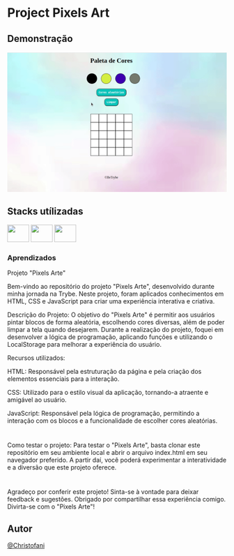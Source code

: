 # Project Pixels Art

## Demonstração

<img src="assets/pixelart.gif" />

## Stacks utílizadas  
<div>
   <img width="50" height="40" src="https://cdn.jsdelivr.net/gh/devicons/devicon/icons/javascript/javascript-original.svg" />
   <img width="50" height="40" src="https://cdn.jsdelivr.net/gh/devicons/devicon/icons/html5/html5-original.svg" />
   <img width="50" height="40" src="https://cdn.jsdelivr.net/gh/devicons/devicon/icons/css3/css3-original.svg" />
</div>

### Aprendizados


Projeto "Pixels Arte"

Bem-vindo ao repositório do projeto "Pixels Arte", desenvolvido durante minha jornada na Trybe. Neste projeto, foram aplicados conhecimentos em HTML, CSS e JavaScript para criar uma experiência interativa e criativa.

Descrição do Projeto:
O objetivo do "Pixels Arte" é permitir aos usuários pintar blocos de forma aleatória, escolhendo cores diversas, além de poder limpar a tela quando desejarem. Durante a realização do projeto, foquei em desenvolver a lógica de programação, aplicando funções e utilizando o LocalStorage para melhorar a experiência do usuário.

Recursos utilizados:

HTML: Responsável pela estruturação da página e pela criação dos elementos essenciais para a interação.

CSS: Utilizado para o estilo visual da aplicação, tornando-a atraente e amigável ao usuário.

JavaScript: Responsável pela lógica de programação, permitindo a interação com os blocos e a funcionalidade de escolher cores aleatórias.

# 
Como testar o projeto:
Para testar o "Pixels Arte", basta clonar este repositório em seu ambiente local e abrir o arquivo index.html em seu navegador preferido. A partir daí, você poderá experimentar a interatividade e a diversão que este projeto oferece.
#

Agradeço por conferir este projeto! Sinta-se à vontade para deixar feedback e sugestões. Obrigado por compartilhar essa experiência comigo. Divirta-se com o "Pixels Arte"!

## Autor

[@Christofani](https://github.com/Christofani)
